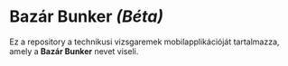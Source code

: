 # Bazár Bunker *(Béta)*

Ez a repository a technikusi vizsgaremek mobilapplikációját tartalmazza, amely a **Bazár Bunker** nevet viseli. 
